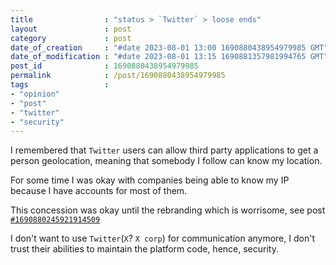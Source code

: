 ```yaml
---
title                : "status > `Twitter` > loose ends"
layout               : post
category             : post
date_of_creation     : "#date 2023-08-01 13:00 1690880438954979985 GMT"
date_of_modification : "#date 2023-08-01 13:15 1690881357981994765 GMT"
post_id              : 1690880438954979985
permalink            : /post/1690880438954979985
tags                 :
- "opinion"
- "post"
- "twitter"
- "security"
---
```


I remembered that `Twitter` users can allow third party applications to get a person geolocation, meaning that somebody I follow can know my location.

For some time I was okay with companies being able to know my IP because I have accounts for most of them.

This concession was okay until the rebranding which is worrisome, see post [`#1690880245921914509`](/website/post/1690880245921914509)

I don't want to use `Twitter`(`X`? `X corp`) for communication anymore, I don't trust their abilities to maintain the platform code, hence, security. 
